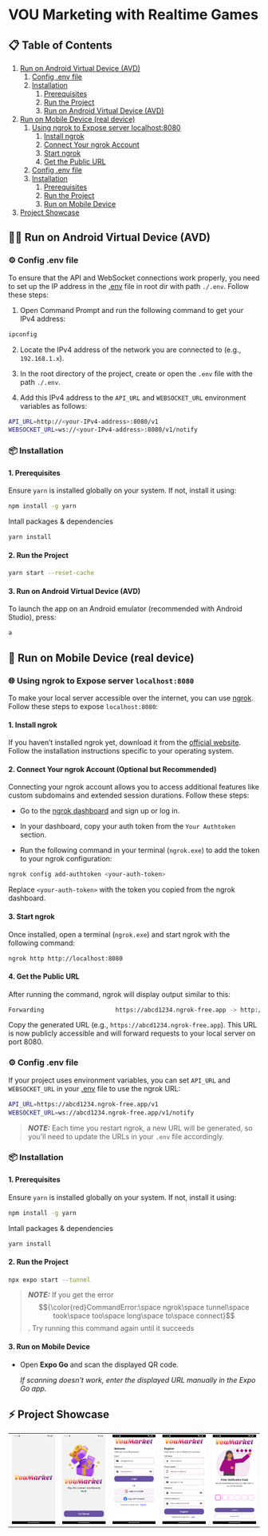 # VOU Marketing with Realtime Games

## 📋 Table of Contents
1. [Run on Android Virtual Device (AVD)](#run-on-android-virtual-device-avd)
   1. [Config .env file](#️config-env-file)
   2. [Installation](#installation)
      1. [Prerequisites](#1-prerequisites)
      2. [Run the Project](#2-run-the-project)
      3. [Run on Android Virtual Device (AVD)](#3-run-on-android-virtual-device-avd)
2. [Run on Mobile Device (real device)](#run-on-mobile-device-real-device)
   1. [Using ngrok to Expose server localhost:8080](#using-ngrok-to-expose-server-localhost8080)
      1. [Install ngrok](#1-install-ngrok)
      2. [Connect Your ngrok Account](#2-connect-your-ngrok-account-optional-but-recommended)
      3. [Start ngrok](#3-start-ngrok)
      4. [Get the Public URL](#4-get-the-public-url)
   2. [Config .env file](#️config-env-file-1)
   3. [Installation](#installation-1)
      1. [Prerequisites](#1-prerequisites-1)
      2. [Run the Project](#2-run-the-project-1)
      3. [Run on Mobile Device](#3-run-on-mobile-device)
3. [Project Showcase](#️project-showcase)


## 🧑‍💻 Run on Android Virtual Device (AVD) <a name="run-on-android-virtual-device-avd"></a>

### ⚙️ Config .env file <a name="config-env-file"></a>

To ensure that the API and WebSocket connections work properly, you need to set up the IP address in the [.env]() file in root dir with path `./.env`. Follow these steps:

1. Open Command Prompt and run the following command to get your IPv4 address:
```bash
ipconfig
```
2. Locate the IPv4 address of the network you are connected to (e.g., `192.168.1.x`).

3. In the root directory of the project, create or open the `.env` file with the path `./.env`.

4. Add this IPv4 address to the `API_URL` and `WEBSOCKET_URL` environment variables as follows:
```bash
API_URL=http://<your-IPv4-address>:8080/v1
WEBSOCKET_URL=ws://<your-IPv4-address>:8080/v1/notify
```

### 📦 Installation <a name="installation"></a>

#### 1. Prerequisites
Ensure `yarn` is installed globally on your system. If not, install it using:

```bash
npm install -g yarn
```

Intall packages & dependencies
```bash
yarn install
```

#### 2. Run the Project

```bash
yarn start --reset-cache
```

#### 3. Run on Android Virtual Device (AVD)
To launch the app on an Android emulator (recommended with Android Studio), press:
```bash
a
```

## 📱 Run on Mobile Device (real device) <a name="run-on-mobile-device-real-device"></a>

### 🌐 Using ngrok to Expose server `localhost:8080` <a name="using-ngrok-to-expose-server-localhost8080"></a>

To make your local server accessible over the internet, you can use [ngrok](https://ngrok.com/). Follow these steps to expose `localhost:8080`:

#### 1. Install ngrok
If you haven’t installed ngrok yet, download it from the [official website](https://ngrok.com/download). Follow the installation instructions specific to your operating system.

#### 2. Connect Your ngrok Account (Optional but Recommended)
Connecting your ngrok account allows you to access additional features like custom subdomains and extended session durations. Follow these steps:

- Go to the [ngrok dashboard](https://dashboard.ngrok.com/get-started/your-authtoken) and sign up or log in.

- In your dashboard, copy your auth token from the `Your Authtoken` section.

- Run the following command in your terminal (`ngrok.exe`) to add the token to your ngrok configuration:
```bash
ngrok config add-authtoken <your-auth-token>
```
Replace `<your-auth-token>` with the token you copied from the ngrok dashboard.

#### 3. Start ngrok
Once installed, open a terminal (`ngrok.exe`) and start ngrok with the following command:

```bash
ngrok http http://localhost:8080
```

#### 4. Get the Public URL
After running the command, ngrok will display output similar to this:

```bash
Forwarding                    https://abcd1234.ngrok-free.app -> http://localhost:8080
```

Copy the generated URL (e.g., `https://abcd1234.ngrok-free.app`). This URL is now publicly accessible and will forward requests to your local server on port 8080.

### ⚙️ Config .env file <a name="config-env-file-1"></a>

If your project uses environment variables, you can set `API_URL` and `WEBSOCKET_URL` in your [.env]() file to use the ngrok URL:

```bash
API_URL=https://abcd1234.ngrok-free.app/v1
WEBSOCKET_URL=ws://abcd1234.ngrok-free.app/v1/notify
```
    
> **_NOTE:_**  Each time you restart ngrok, a new URL will be generated, so you'll need to update the URLs in your `.env` file accordingly.

### 📦 Installation <a name="installation-1"></a>

#### 1. Prerequisites
Ensure `yarn` is installed globally on your system. If not, install it using:

```bash
npm install -g yarn
```

Intall packages & dependencies
```bash
yarn install
```

#### 2. Run the Project

```bash
npx expo start --tunnel
```
> **_NOTE:_** If you get the error $${\color{red}CommandError:\space ngrok\space tunnel\space took\space too\space long\space to\space connect}$$. Try running this command again until it succeeds

#### 3. Run on Mobile Device

- Open **Expo Go** and scan the displayed QR code.

  *If scanning doesn't work, enter the displayed URL manually in the Expo Go app.*


## ⚡️ Project Showcase <a name="project-showcase"></a>

|  	|  	|  	|  	|  	|
|---	|---	|---	|---	|---	|
|![screenshot](docs/01.png) |![screenshot](docs/02.png)|![screenshot](docs/03.png)|![screenshot](docs/04.png)|![screenshot](docs/05.png)|